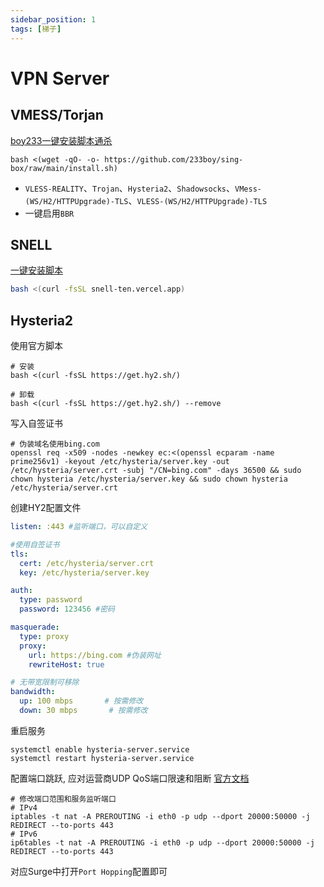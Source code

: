 ```yaml
---
sidebar_position: 1
tags: [梯子]
---
```


# VPN Server
## VMESS/Torjan
[boy233一键安装脚本通杀](https://github.com/233boy/sing-box)

```shell
bash <(wget -qO- -o- https://github.com/233boy/sing-box/raw/main/install.sh)
```

- `VLESS-REALITY`、`Trojan`、`Hysteria2`、`Shadowsocks`、`VMess-(WS/H2/HTTPUpgrade)-TLS`、`VLESS-(WS/H2/HTTPUpgrade)-TLS`
- 一键启用`BBR`

## SNELL
[一键安装脚本](https://github.com/passeway/Snell)

```bash
bash <(curl -fsSL snell-ten.vercel.app)
```

## Hysteria2
使用官方脚本
```shell
# 安装
bash <(curl -fsSL https://get.hy2.sh/)

# 卸载
bash <(curl -fsSL https://get.hy2.sh/) --remove
```
写入自签证书
```shell
# 伪装域名使用bing.com
openssl req -x509 -nodes -newkey ec:<(openssl ecparam -name prime256v1) -keyout /etc/hysteria/server.key -out /etc/hysteria/server.crt -subj "/CN=bing.com" -days 36500 && sudo chown hysteria /etc/hysteria/server.key && sudo chown hysteria /etc/hysteria/server.crt
```
创建HY2配置文件
```yaml title="/etc/hysteria/config.yaml"
listen: :443 #监听端口，可以自定义

#使用自签证书
tls:
  cert: /etc/hysteria/server.crt
  key: /etc/hysteria/server.key

auth:
  type: password
  password: 123456 #密码

masquerade:
  type: proxy
  proxy:
    url: https://bing.com #伪装网址
    rewriteHost: true

# 无带宽限制可移除
bandwidth:
  up: 100 mbps       # 按需修改
  down: 30 mbps       # 按需修改
```
重启服务
```shell
systemctl enable hysteria-server.service
systemctl restart hysteria-server.service
```
配置端口跳跃, 应对运营商UDP QoS端口限速和阻断 [官方文档](https://v2.hysteria.network/zh/docs/advanced/Port-Hopping/)
```shell
# 修改端口范围和服务监听端口
# IPv4
iptables -t nat -A PREROUTING -i eth0 -p udp --dport 20000:50000 -j REDIRECT --to-ports 443
# IPv6
ip6tables -t nat -A PREROUTING -i eth0 -p udp --dport 20000:50000 -j REDIRECT --to-ports 443
```
对应Surge中打开`Port Hopping`配置即可